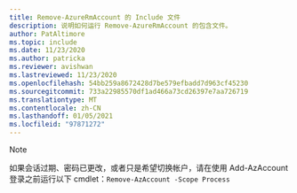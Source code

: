 ```yaml
---
title: Remove-AzureRmAccount 的 Include 文件
description: 说明如何运行 Remove-AzureRmAccount 的包含文件。
author: PatAltimore
ms.topic: include
ms.date: 11/23/2020
ms.author: patricka
ms.reviewer: avishwan
ms.lastreviewed: 11/23/2020
ms.openlocfilehash: 54bb259a8672428d7be579efbadd7d963cf45230
ms.sourcegitcommit: 733a22985570df1ad466a73cd26397e7aa726719
ms.translationtype: MT
ms.contentlocale: zh-CN
ms.lasthandoff: 01/05/2021
ms.locfileid: "97871272"
---
```

>[!Note]
>如果会话过期、密码已更改，或者只是希望切换帐户，请在使用 Add-AzAccount 登录之前运行以下 cmdlet：`Remove-AzAccount -Scope Process`
